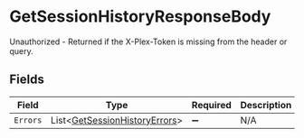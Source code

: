 # GetSessionHistoryResponseBody

Unauthorized - Returned if the X-Plex-Token is missing from the header or query.


## Fields

| Field                                                                             | Type                                                                              | Required                                                                          | Description                                                                       |
| --------------------------------------------------------------------------------- | --------------------------------------------------------------------------------- | --------------------------------------------------------------------------------- | --------------------------------------------------------------------------------- |
| `Errors`                                                                          | List<[GetSessionHistoryErrors](../../Models/Requests/GetSessionHistoryErrors.md)> | :heavy_minus_sign:                                                                | N/A                                                                               |